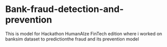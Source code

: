# Bank-fraud-detection-and-prevention
This is model for Hackathon HumanAIze FinTech edition where i worked on banksim dataset to predictionthe fraud and its prevention model
